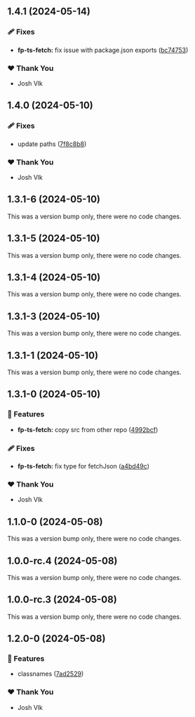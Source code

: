 ## 1.4.1 (2024-05-14)


### 🩹 Fixes

- **fp-ts-fetch:** fix issue with package.json exports ([bc74753](https://github.com/jderochervlk/libraries/commit/bc74753))

### ❤️  Thank You

- Josh Vlk

## 1.4.0 (2024-05-10)


### 🩹 Fixes

- update paths ([7f8c8b8](https://github.com/jderochervlk/libraries/commit/7f8c8b8))

### ❤️  Thank You

- Josh Vlk

## 1.3.1-6 (2024-05-10)

This was a version bump only, there were no code changes.

## 1.3.1-5 (2024-05-10)

This was a version bump only, there were no code changes.

## 1.3.1-4 (2024-05-10)

This was a version bump only, there were no code changes.

## 1.3.1-3 (2024-05-10)

This was a version bump only, there were no code changes.

## 1.3.1-1 (2024-05-10)

This was a version bump only, there were no code changes.

## 1.3.1-0 (2024-05-10)


### 🚀 Features

- **fp-ts-fetch:** copy src from other repo ([4992bcf](https://github.com/jderochervlk/libraries/commit/4992bcf))

### 🩹 Fixes

- **fp-ts-fetch:** fix type for fetchJson ([a4bd49c](https://github.com/jderochervlk/libraries/commit/a4bd49c))

### ❤️  Thank You

- Josh Vlk

## 1.1.0-0 (2024-05-08)

This was a version bump only, there were no code changes.

## 1.0.0-rc.4 (2024-05-08)

This was a version bump only, there were no code changes.

## 1.0.0-rc.3 (2024-05-08)

This was a version bump only, there were no code changes.

## 1.2.0-0 (2024-05-08)


### 🚀 Features

- classnames ([7ad2529](https://github.com/jderochervlk/libraries/commit/7ad2529))

### ❤️  Thank You

- Josh Vlk